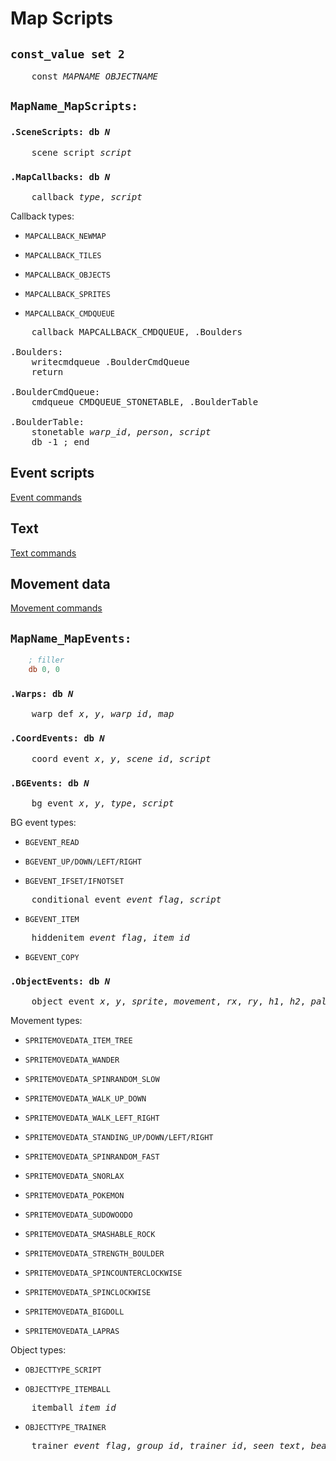 # Map Scripts


## <code>const_value set 2</code>

<pre>
	const <i>MAPNAME</i>_<i>OBJECTNAME</i>
</pre>


## <code>MapName_MapScripts:</code>


### <code>.SceneScripts: db <i>N</i></code>

<pre>
	scene_script <i>script</i>
</pre>


### <code>.MapCallbacks: db <i>N</i></code>

<pre>
	callback <i>type</i>, <i>script</i>
</pre>

Callback types:

- `MAPCALLBACK_NEWMAP`

- `MAPCALLBACK_TILES`

- `MAPCALLBACK_OBJECTS`

- `MAPCALLBACK_SPRITES`

- `MAPCALLBACK_CMDQUEUE`

<pre>
	callback MAPCALLBACK_CMDQUEUE, .Boulders

.Boulders:
	writecmdqueue .BoulderCmdQueue
	return

.BoulderCmdQueue:
	cmdqueue CMDQUEUE_STONETABLE, .BoulderTable

.BoulderTable:
	stonetable <i>warp_id</i>, <i>person</i>, <i>script</i>
	db -1 ; end
</pre>


## Event scripts

[Event commands](event_commands.md)


## Text

[Text commands](text_commands.md)


## Movement data

[Movement commands](movement_commands.md)


## <code>MapName_MapEvents:</code>

```asm
	; filler
	db 0, 0
```


### <code>.Warps: db <i>N</i></code>

<pre>
	warp_def <i>x</i>, <i>y</i>, <i>warp_id</i>, <i>map</i>
</pre>


### <code>.CoordEvents: db <i>N</i></code>

<pre>
	coord_event <i>x</i>, <i>y</i>, <i>scene_id</i>, <i>script</i>
</pre>


### <code>.BGEvents: db <i>N</i></code>

<pre>
	bg_event <i>x</i>, <i>y</i>, <i>type</i>, <i>script</i>
</pre>

BG event types:

- `BGEVENT_READ`

- `BGEVENT_UP/DOWN/LEFT/RIGHT`

- `BGEVENT_IFSET/IFNOTSET`

<pre>
	conditional_event <i>event_flag</i>, <i>script</i>
</pre>

- `BGEVENT_ITEM`

<pre>
	hiddenitem <i>event_flag</i>, <i>item_id</i>
</pre>

- `BGEVENT_COPY`

### <code>.ObjectEvents: db <i>N</i></code>

<pre>
	object_event <i>x</i>, <i>y</i>, <i>sprite</i>, <i>movement</i>, <i>rx</i>, <i>ry</i>, <i>h1</i>, <i>h2</i>, <i>palette</i>, <i>type</i>, <i>range</i>, <i>script</i>, <i>event_flag</i>
</pre>

Movement types:

- `SPRITEMOVEDATA_ITEM_TREE`

- `SPRITEMOVEDATA_WANDER`

- `SPRITEMOVEDATA_SPINRANDOM_SLOW`

- `SPRITEMOVEDATA_WALK_UP_DOWN`

- `SPRITEMOVEDATA_WALK_LEFT_RIGHT`

- `SPRITEMOVEDATA_STANDING_UP/DOWN/LEFT/RIGHT`

- `SPRITEMOVEDATA_SPINRANDOM_FAST`

- `SPRITEMOVEDATA_SNORLAX`

- `SPRITEMOVEDATA_POKEMON`

- `SPRITEMOVEDATA_SUDOWOODO`

- `SPRITEMOVEDATA_SMASHABLE_ROCK`

- `SPRITEMOVEDATA_STRENGTH_BOULDER`

- `SPRITEMOVEDATA_SPINCOUNTERCLOCKWISE`

- `SPRITEMOVEDATA_SPINCLOCKWISE`

- `SPRITEMOVEDATA_BIGDOLL`

- `SPRITEMOVEDATA_LAPRAS`

Object types:

- `OBJECTTYPE_SCRIPT`

- `OBJECTTYPE_ITEMBALL`

<pre>
	itemball <i>item_id</i>
</pre>

- `OBJECTTYPE_TRAINER`

<pre>
	trainer <i>event_flag</i>, <i>group_id</i>, <i>trainer_id</i>, <i>seen_text</i>, <i>beaten_text</i>, <i>loss_text</i>, <i>script</i>
</pre>
